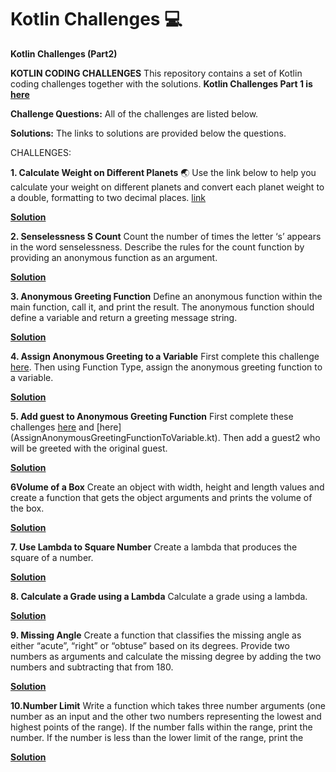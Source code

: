 # Kotlin Challenges :computer:
**Kotlin Challenges (Part2)**


**KOTLIN CODING CHALLENGES**
This repository contains a set of Kotlin coding challenges together with the solutions.
**Kotlin Challenges Part 1 is [here](https://github.com/SK1dev/KotlinChallenges)**

**Challenge Questions:**
All of the challenges are listed below.

**Solutions:**
The links to solutions are provided below the questions.

CHALLENGES:

**1. Calculate Weight on Different Planets** :earth_asia:
    Use the link below to help you calculate your weight on different planets and convert each planet weight to a 
    double, formatting to two decimal places.
    [link](https://www.livescience.com/33356-weight-on-planets-mars-moon.html)
  
  **[Solution](CalculateWeightOnDifferentPlanets.kt)**

**2. Senselessness S Count**
    Count the number of times the letter ‘s’ appears in the word senselessness.
    Describe the rules for the count function by providing an anonymous function as an argument. 
    
  **[Solution](SenselessnessSCount.kt)**
  
**3. Anonymous Greeting Function**
    Define an anonymous function within the main function, call it, and print the result. The anonymous function 
    should define a variable and return a greeting message string. 
    
  **[Solution](AnonymousGreetingFunction.kt)**
  
**4. Assign Anonymous Greeting to a Variable**
    First complete this challenge [here](AnonymousGreetingFunction.kt). 
    Then using Function Type, assign the anonymous greeting function to a variable.
    
  **[Solution](AssignAnonymousGreetingFunctionToVariable.kt)**
  
**5. Add guest to Anonymous Greeting Function**
    First complete these challenges [here](AnonymousGreetingFunction.kt) and [here]    (AssignAnonymousGreetingFunctionToVariable.kt). 
    Then add a guest2 who will be greeted with the original guest.
    
  **[Solution](AddGuestToAnonymousGreetingFunction.kt)**
  
**6Volume of a Box**
    Create an object with width, height and length values and create a function that gets the object arguments 
    and prints the volume of the box. 
    
  **[Solution](VolumeOfBox.kt)**
  
  
**7. Use Lambda to Square Number**
    Create a lambda that produces the square of a number.    
    
  **[Solution](LambdaToSquareNumber.kt)**
  
**8. Calculate a Grade using a Lambda**
    Calculate a grade using a lambda.
  
  **[Solution](LambdaGradeCalc.kt)**
  
**9. Missing Angle**
    Create a function that classifies the missing angle as either “acute”, “right” or “obtuse” based on its degrees. 
    Provide two numbers as arguments and calculate the missing degree by adding the two numbers and subtracting 
    that from 180.  
    
  **[Solution](MissingAngle.kt)**
  
**10.Number Limit**
    Write a function which takes three number arguments (one number as an input and the other two numbers 
    representing the lowest and highest points of the range). If the number falls within the range, print 
    the number. If the number is less than the lower limit of the range, print the     
    
  **[Solution](NumberLimit.kt)**
  
  
   
